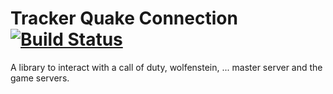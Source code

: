 # Tracker Quake Connection [![Build Status](https://travis-ci.com/thunderbug/TrackerQuakeConnection.svg?branch=master)](https://travis-ci.com/thunderbug/TrackerQuakeConnection)

A library to interact with a call of duty, wolfenstein, ... master server and the game servers. 
 
